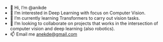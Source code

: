 - 👋 Hi, I’m @anikde
- 👀 I’m interested in Deep Learning with focus on Computer Vision.
- 🌱 I’m currently learning Transformers to carry out vision tasks.
- 💞️ I’m looking to collaborate on projects that works in the intersection of computer vision and deep learning (also robotics).
- 📫 Email me anekde@gmail.com

<!---
anikde/anikde is a ✨ special ✨ repository because its `README.md` (this file) appears on your GitHub profile.
You can click the Preview link to take a look at your changes.
--->
